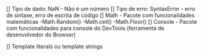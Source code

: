 [] Tipo de dado: NaN
    - Não é um número
[] Tipo de erro: SyntaxError
    - erro de sintaxe, erro de escrita de código
[] Math
    - Pacote com funcionalidades matemáticas
        -Math.Random()
        -Math.ceil()
        -Math.Floor()
[] Console
    - Pacote com funcionalidades para console do DevTools (ferramenta de desenvolvedor do Browser)

[] Template literals ou template strings
